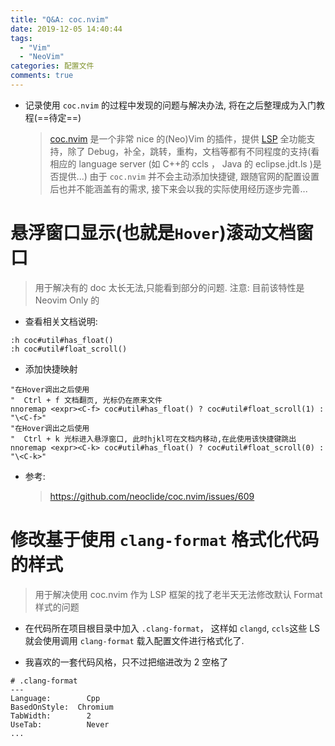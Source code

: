 ```yaml
---
title: "Q&A: coc.nvim"
date: 2019-12-05 14:40:44
tags:
  - "Vim"
  - "NeoVim"
categories: 配置文件
comments: true
---
```


- 记录使用 `coc.nvim` 的过程中发现的问题与解决办法, 将在之后整理成为入门教程(==待定==)
  > [coc.nvim](https://github.com/neoclide/coc.nvim) 是一个非常 nice 的(Neo)Vim 的插件，提供 [LSP](https://microsoft.github.io/language-server-protocol/specifications/specification-3-14/) 全功能支持，除了 Debug，补全，跳转，重构，文档等都有不同程度的支持(看相应的 language server (如 C++的 ccls ， Java 的 eclipse.jdt.ls )是否提供...)
  > 由于 `coc.nvim` 并不会主动添加快捷键, 跟随官网的配置设置后也并不能涵盖有的需求, 接下来会以我的实际使用经历逐步完善...

<!-- more -->

# 悬浮窗口显示(也就是`Hover`)滚动文档窗口

> 用于解决有的 doc 太长无法,只能看到部分的问题.
> 注意: 目前该特性是 Neovim Only 的

- 查看相关文档说明:

```
:h coc#util#has_float()
:h coc#util#float_scroll()
```

- 添加快捷映射

```vimscript
"在Hover调出之后使用
"  Ctrl + f 文档翻页, 光标仍在原来文件
nnoremap <expr><C-f> coc#util#has_float() ? coc#util#float_scroll(1) : "\<C-f>"
"在Hover调出之后使用
"  Ctrl + k 光标进入悬浮窗口, 此时hjkl可在文档内移动,在此使用该快捷键跳出
nnoremap <expr><C-k> coc#util#has_float() ? coc#util#float_scroll(0) : "\<C-k>"
```

- 参考:
  > https://github.com/neoclide/coc.nvim/issues/609

# 修改基于使用 `clang-format` 格式化代码的样式

> 用于解决使用 coc.nvim 作为 LSP 框架的找了老半天无法修改默认 Format 样式的问题

- 在代码所在项目根目录中加入 `.clang-format`， 这样如 `clangd`, `ccls`这些 LS 就会使用调用 `clang-format` 载入配置文件进行格式化了.

- 我喜欢的一套代码风格，只不过把缩进改为 2 空格了

```
# .clang-format
---
Language:        Cpp
BasedOnStyle:  Chromium
TabWidth:        2
UseTab:          Never
...

```
